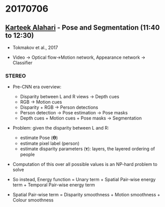 # 20170706

## [Karteek Alahari](https://lear.inrialpes.fr/people/alahari/) - Pose and Segmentation (11:40 to 12:30)

- Tokmakov et al., 2017

- Video -> Optical flow->Motion network, Appearance network -> Classifier

### STEREO

- Pre-CNN era overview:
    - Disparity between L and R views -> Depth cues
    - RGB -> Motion cues
    - Disparity + RGB -> Person detections
    - Person detection -> Pose estimation -> Pose masks
    - Depth cues + Motion cues + Pose masks -> Segmentation

- Problem: given the disparity between L and R:
    - estimate Pose (𝚯)
    - estimate pixel label (person)
    - estimate disparity parameters (𝛕): layers, the layered ordering of people

- Computation of this over all possible values is an NP-hard problem to solve

- So instead, Energy function = Unary term + Spatial Pair-wise energy term + Temporal Pair-wise energy term

- Spatial Pair-wise term = Disparity smoothness + Motion smoothness + Colour smoothness
